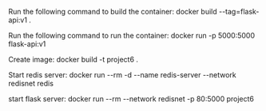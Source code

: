 Run the following command to build the container:
docker build --tag=flask-api:v1 .

Run the following command to run the container:
docker run -p 5000:5000 flask-api:v1

Create image:
  docker build -t project6 .
  
Start redis server:
  docker run --rm -d --name redis-server --network redisnet redis
  
start flask server:
  docker run --rm --network redisnet -p 80:5000 project6
